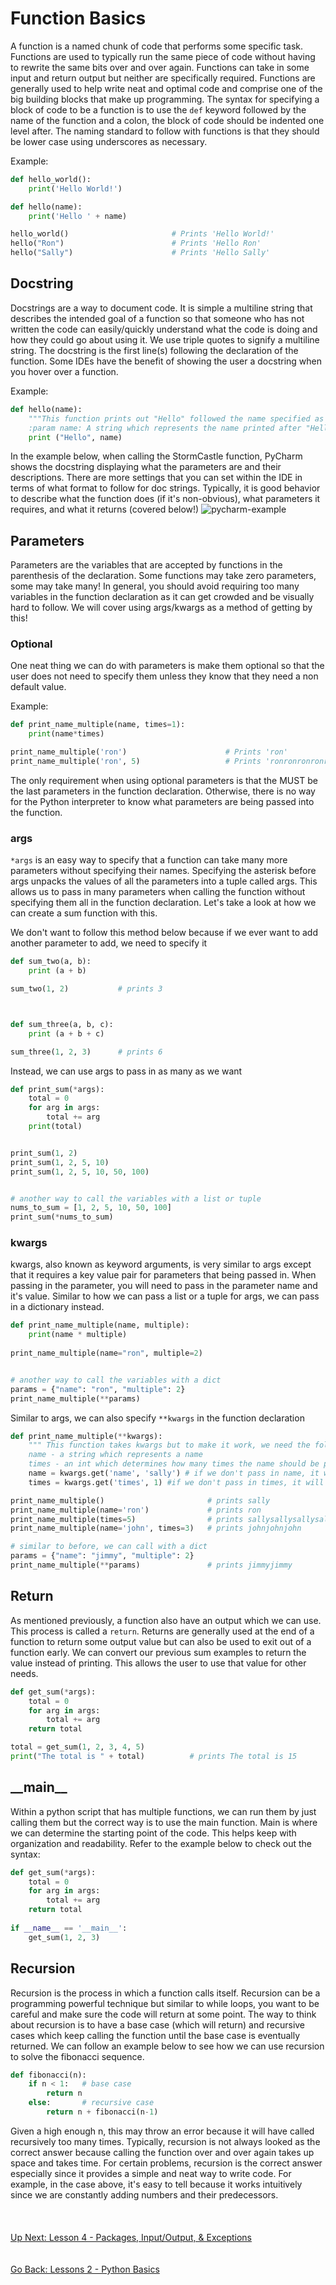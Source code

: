 # Function Basics
A function is a named chunk of code that performs some specific task. Functions are used to typically run the same piece
of code without having to rewrite the same bits over and over again. Functions can take in some input and return output
but neither are specifically required. Functions are generally used to help write neat and optimal code and comprise one 
of the big building blocks that make up programming. The syntax for specifying a block of code to be a function is to use
the `def` keyword followed by the name of the function and a colon, the block of code should be indented one level after.
The naming standard to follow with functions is that they should be lower case using underscores as necessary. 

Example:
```python
def hello_world():
    print('Hello World!')

def hello(name):
    print('Hello ' + name)              

hello_world()                       # Prints 'Hello World!'
hello("Ron")                        # Prints 'Hello Ron'
hello("Sally")                      # Prints 'Hello Sally'
```

## Docstring
Docstrings are a way to document code. It is simple a multiline string that describes the intended goal of a function
so that someone who has not written the code can easily/quickly understand what the code is doing and how they could
go about using it. We use triple quotes to signify a multiline string. The docstring is the first line(s) following the
declaration of the function. Some IDEs have the benefit of showing the user a docstring when you hover over a function.

Example:
```python
def hello(name):
    """This function prints out "Hello" followed the name specified as the parameter
    :param name: A string which represents the name printed after "Hello"""
    print ("Hello", name)
```

In the example below, when calling the StormCastle function, PyCharm shows the docstring displaying what the parameters
are and their descriptions. There are more settings that you can set within the IDE in terms of what format to follow
for doc strings. Typically, it is good behavior to describe what the function does (if it's non-obvious), what parameters
it requires, and what it returns (covered below!)
![pycharm-example](https://i.stack.imgur.com/0Kc6e.png)

## Parameters
Parameters are the variables that are accepted by functions in the parenthesis of the declaration. Some functions may
take zero parameters, some may take many! In general, you should avoid requiring too many variables in the function
declaration as it can get crowded and be visually hard to follow. We will cover using args/kwargs as a method of getting
by this!

### Optional
One neat thing we can do with parameters is make them optional so that the user does not need to specify them unless they
know that they need a non default value. 

Example:
```python
def print_name_multiple(name, times=1):
    print(name*times)

print_name_multiple('ron')                      # Prints 'ron'         
print_name_multiple('ron', 5)                   # Prints 'ronronronronron'
```

The only requirement when using optional parameters is that the MUST be the last parameters in the function declaration.
Otherwise, there is no way for the Python interpreter to know what parameters are being passed into the function. 

### args
`*args` is an easy way to specify that a function can take many more parameters without specifying their names. Specifying
the asterisk before args unpacks the values of all the parameters into a tuple called args. This allows us to pass in 
many parameters when calling the function without specifying them all in the function declaration. Let's take a look at
how we can create a sum function with this.

We don't want to follow this method below because if we ever want to add another parameter to add, we need to specify it
```python
def sum_two(a, b):
    print (a + b)

sum_two(1, 2)           # prints 3



def sum_three(a, b, c):
    print (a + b + c)

sum_three(1, 2, 3)      # prints 6
```

Instead, we can use args to pass in as many as we want
```python
def print_sum(*args):
    total = 0
    for arg in args:
        total += arg
    print(total)


print_sum(1, 2)
print_sum(1, 2, 5, 10)
print_sum(1, 2, 5, 10, 50, 100)


# another way to call the variables with a list or tuple
nums_to_sum = [1, 2, 5, 10, 50, 100]
print_sum(*nums_to_sum)
```


### kwargs
kwargs, also known as keyword arguments, is very similar to args except that it requires a key value pair for parameters
that being passed in. When passing in the parameter, you will need to pass in the parameter name and it's value. Similar
to how we can pass a list or a tuple for args, we can pass in a dictionary instead.

```python
def print_name_multiple(name, multiple):
    print(name * multiple)
    
print_name_multiple(name="ron", multiple=2)


# another way to call the variables with a dict
params = {"name": "ron", "multiple": 2}
print_name_multiple(**params)
```

Similar to args, we can also specify `**kwargs` in the function declaration

```python
def print_name_multiple(**kwargs):
    """ This function takes kwargs but to make it work, we need the following kwargs:
    name - a string which represents a name
    times - an int which determines how many times the name should be printed"""
    name = kwargs.get('name', 'sally') # if we don't pass in name, it will default to sally
    times = kwargs.get('times', 1) #if we don't pass in times, it will default to 1

print_name_multiple()                       # prints sally
print_name_multiple(name='ron')             # prints ron
print_name_multiple(times=5)                # prints sallysallysallysallysally
print_name_multiple(name='john', times=3)   # prints johnjohnjohn

# similar to before, we can call with a dict
params = {"name": "jimmy", "multiple": 2}
print_name_multiple(**params)               # prints jimmyjimmy
```


## Return
As mentioned previously, a function also have an output which we can use. This process is called a `return`. Returns are
generally used at the end of a function to return some output value but can also be used to exit out of a function early.
We can convert our previous sum examples to return the value instead of printing. This allows the user to use that value
for other needs. 

```python
def get_sum(*args):
    total = 0
    for arg in args:
        total += arg
    return total

total = get_sum(1, 2, 3, 4, 5)
print("The total is " + total)          # prints The total is 15
```


## \_\_main__
Within a python script that has multiple functions, we can run them by just calling them but the correct way is to use
the main function. Main is where we can determine the starting point of the code. This helps keep with organization and
readability. Refer to the example below to check out the syntax:

```python
def get_sum(*args):
    total = 0
    for arg in args:
        total += arg
    return total
    
if __name__ == '__main__':
    get_sum(1, 2, 3)
```


## Recursion
Recursion is the process in which a function calls itself. Recursion can be a programming powerful technique but similar
to while loops, you want to be careful and make sure the code will return at some point. The way to think about recursion
is to have a base case (which will return) and recursive cases which keep calling the function until the base case is
eventually returned. We can follow an example below to see how we can use recursion to solve the fibonacci sequence.

```python
def fibonacci(n):
    if n < 1:   # base case
        return n
    else:       # recursive case
        return n + fibonacci(n-1)
```

Given a high enough n, this may throw an error because it will have called recursively too many times. Typically, 
recursion is not always looked as the correct answer because calling the function over and over again takes up space
and takes time. For certain problems, recursion is the correct answer especially since it provides a simple and neat
way to write code. For example, in the case above, it's easy to tell because it works intuitively since we are constantly
adding numbers and their predecessors.
\
\
\
\
[Up Next: Lesson 4 - Packages, Input/Output, & Exceptions](../lesson04-packages-io-exceptions/README.md)
\
\
\
[Go Back: Lessons 2 - Python Basics](../README.md)
